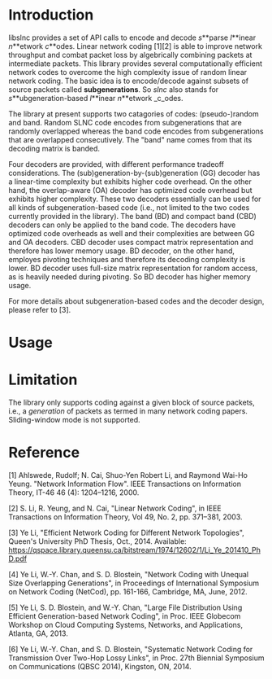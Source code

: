 Introduction
============
libslnc provides a set of API calls to encode and decode _s_**parse _l_**inear _n_**etwork _c_**odes. Linear network coding [1][2] is able to improve network throughput and combat packet loss by algebrically combining packets at intermediate packets. This library provides several computationally efficient network codes to overcome the high complexity issue of random linear network coding. The basic idea is to encode/decode against subsets of source packets called **subgenerations**. So _slnc_ also stands for _s_**ubgeneration-based _l_**inear _n_**etwork _c_odes. 

The library at present supports two catagories of codes: (pseudo-)random and band. Random SLNC code encodes from subgenerations that are randomly overlapped whereas the band code encodes from subgenerations that are overlapped consecutively. The "band" name comes from that its decoding matrix is banded.

Four decoders are provided, with different performance tradeoff considerations. The (sub)generation-by-(sub)generation (GG) decoder has a linear-time complexity but exhibits higher code overhead. On the other hand, the overlap-aware (OA) decoder has optimized code overhead but exhibits higher complexity. These two decoders essentially can be used for all kinds of subgeneration-based code (i.e., not limited to the two codes currently provided in the library). The band (BD) and compact band (CBD) decoders can only be applied to the band code. The decoders have optimized code overheads as well and their complexities are between GG and OA decoders. CBD decoder uses compact matrix representation and therefore has lower memory usage. BD decoder, on the other hand, employes pivoting techniques and therefore its decoding complexity is lower. BD decoder uses full-size matrix representation for random access, as is heavily needed during pivoting. So BD decoder has higher memory usage.

For more details about subgeneration-based codes and the decoder design, please refer to [3].

Usage
============

Limitation
============
The library only supports coding against a given block of source packets, i.e., a *generation* of packets as termed in many network coding papers. Sliding-window mode is not supported.

Reference
============
[1] Ahlswede, Rudolf; N. Cai, Shuo-Yen Robert Li, and Raymond Wai-Ho Yeung. "Network Information Flow". IEEE Transactions on Information Theory, IT-46 46 (4): 1204–1216, 2000.

[2] S. Li, R. Yeung, and N. Cai, "Linear Network Coding", in IEEE Transactions on Information Theory, Vol 49, No. 2, pp. 371–381, 2003.

[3] Ye Li, "Efficient Network Coding for Different Network Topologies", Queen's University PhD Thesis, Oct., 2014. Available: https://qspace.library.queensu.ca/bitstream/1974/12602/1/Li_Ye_201410_PhD.pdf

[4] Ye Li, W.-Y. Chan, and S. D. Blostein, "Network Coding with Unequal Size Overlapping Generations", in Proceedings of International Symposium on Network Coding (NetCod), pp. 161-166, Cambridge, MA, June, 2012.

[5] Ye Li, S. D. Blostein, and W.-Y. Chan, "Large File Distribution Using Efficient Generation-based Network Coding", in Proc. IEEE Globecom Workshop on Cloud Computing Systems, Networks, and Applications, Atlanta, GA, 2013.

[6] Ye Li, W.-Y. Chan, and S. D. Blostein, "Systematic Network Coding for Transmission Over Two-Hop Lossy Links", in Proc. 27th Biennial Symposium on Communications (QBSC 2014), Kingston, ON, 2014. 
